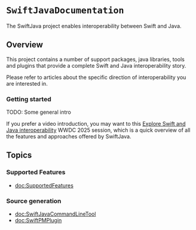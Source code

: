 # ``SwiftJavaDocumentation``

The SwiftJava project enables interoperability between Swift and Java.

## Overview

This project contains a number of support packages, java libraries, tools and plugins that provide a complete
Swift and Java interoperability story.

Please refer to articles about the specific direction of interoperability you are interested in.

### Getting started

TODO: Some general intro

If you prefer a video introduction, you may want to this 
[Explore Swift and Java interoperability](https://www.youtube.com/watch?v=QSHO-GUGidA) 
WWDC 2025 session,
which is a quick overview of all the features and approaches offered by SwiftJava.

## Topics

### Supported Features

- <doc:SupportedFeatures>


### Source generation

- <doc:SwiftJavaCommandLineTool>
- <doc:SwiftPMPlugin>

